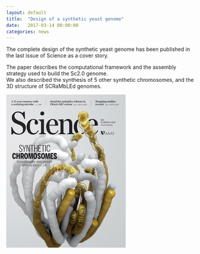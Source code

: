 ```yaml
---
layout: default
title:  "Design of a synthetic yeast genome"
date:   2017-03-14 00:00:00
categories: news
---
```

The complete design of the synthetic yeast genome has been published
in the last issue of Science as a cover story.  

The paper describes the computational framework and the assembly strategy used to build the Sc2.0 genome.  
We also described the synthesis of 5 other synthetic chromosomes, and the 3D structure of SCRaMbLEd genomes.


![science cover](/images/science_cover_sc2.jpg "Sc2.0 Science cover")
